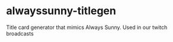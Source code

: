 # alwayssunny-titlegen
Title card generator that mimics Always Sunny. Used in our twitch broadcasts
